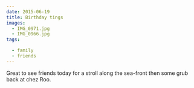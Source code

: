 ```yaml
---
date: 2015-06-19
title: Birthday tings
images:
  - IMG_0971.jpg
  - IMG_0966.jpg
tags:

  - family
  - friends
---
```

Great to see friends today for a stroll along the sea-front then some grub back at chez Roo. 